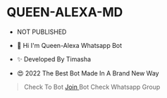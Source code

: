 # QUEEN-ALEXA-MD
- NOT PUBLISHED

- 👋 Hi I'm Queen-Alexa Whatsapp Bot
- ✨ Developed By Timasha
- 😍 2022 The Best Bot Made In A Brand New Way

> Check To Bot <a href="https://chat.whatsapp.com/Lstgiwvbqms8BQbZNnrrlY"> Join </a> Bot Check Whatsapp Group
